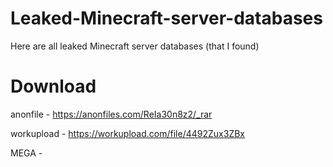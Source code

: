 # Leaked-Minecraft-server-databases
Here are all leaked Minecraft server databases (that I found)

# Download
anonfile - https://anonfiles.com/ReIa30n8z2/_rar

workupload - https://workupload.com/file/4492Zux3ZBx

MEGA - 
